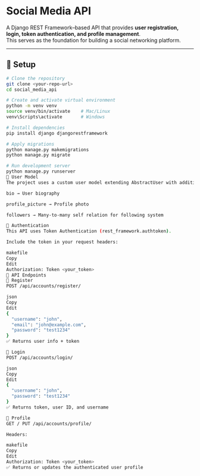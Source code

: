 
# Social Media API

A Django REST Framework–based API that provides **user registration, login, token authentication, and profile management**.  
This serves as the foundation for building a social networking platform.

---

## 🚀 Setup

```bash
# Clone the repository
git clone <your-repo-url>
cd social_media_api

# Create and activate virtual environment
python -m venv venv
source venv/bin/activate    # Mac/Linux
venv\Scripts\activate       # Windows

# Install dependencies
pip install django djangorestframework

# Apply migrations
python manage.py makemigrations
python manage.py migrate

# Run development server
python manage.py runserver
👤 User Model
The project uses a custom user model extending AbstractUser with additional fields:

bio → User biography

profile_picture → Profile photo

followers → Many-to-many self relation for following system

🔑 Authentication
This API uses Token Authentication (rest_framework.authtoken).

Include the token in your request headers:

makefile
Copy
Edit
Authorization: Token <your_token>
📡 API Endpoints
🔹 Register
POST /api/accounts/register/

json
Copy
Edit
{
  "username": "john",
  "email": "john@example.com",
  "password": "test1234"
}
✅ Returns user info + token

🔹 Login
POST /api/accounts/login/

json
Copy
Edit
{
  "username": "john",
  "password": "test1234"
}
✅ Returns token, user ID, and username

🔹 Profile
GET / PUT /api/accounts/profile/

Headers:

makefile
Copy
Edit
Authorization: Token <your_token>
✅ Returns or updates the authenticated user profile